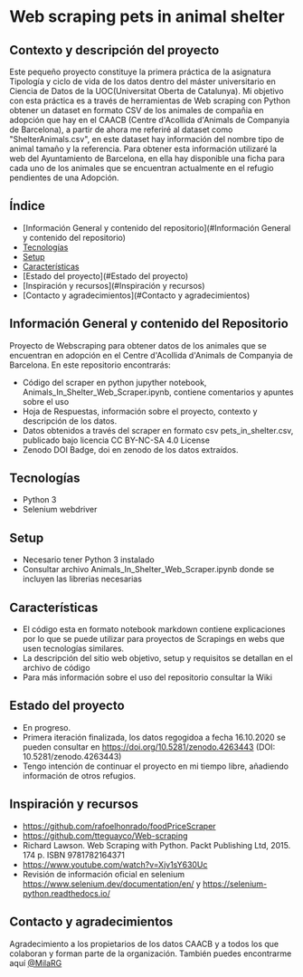 # Web scraping pets in animal shelter
## Contexto y descripción del proyecto
Este pequeño proyecto constituye la primera práctica de la asignatura Tipología y ciclo de vida de los datos dentro del máster universitario en Ciencia de Datos de la  UOC(Universitat Oberta de Catalunya). 
Mi objetivo con esta práctica es a través de herramientas de Web scraping con Python obtener un dataset en formato CSV de los animales de compañia en adopción que hay en el CAACB (Centre d'Acollida d'Animals de Companyia de Barcelona), a partir de ahora me referiré al dataset como "ShelterAnimals.csv", en este dataset hay información del nombre tipo de animal tamaño y la referencia. 
Para obtener esta información utilizaré la web del Ayuntamiento de Barcelona, en ella hay disponible una ficha para cada uno de los animales que se encuentran actualmente en el refugio pendientes de una Adopción.
## Índice
* [Información General y contenido del repositorio](#Información General y contenido del repositorio)
* [Tecnologías](#Tecnologías)
* [Setup](#setup)
* [Características](#Características)
* [Estado del proyecto](#Estado del proyecto)
* [Inspiración y recursos](#Inspiración y recursos)
* [Contacto y agradecimientos](#Contacto y agradecimientos)

## Información General y contenido del Repositorio 

Proyecto de Webscraping para obtener datos de los animales que se encuentran en adopción en el Centre d'Acollida d'Animals de Companyia de Barcelona. 
En este repositorio encontrarás: 

* Código del scraper en python jupyther notebook, Animals_In_Shelter_Web_Scraper.ipynb, contiene comentarios y apuntes sobre el uso
* Hoja de Respuestas, información sobre el proyecto, contexto y descripción de los datos.
* Datos obtenidos a través del scraper en formato csv pets_in_shelter.csv, publicado bajo licencia CC BY-NC-SA 4.0 License
* Zenodo DOI Badge, doi en zenodo de los datos extraídos.

## Tecnologías 

* Python 3
* Selenium webdriver

## Setup

* Necesario tener Python 3 instalado 
* Consultar archivo Animals_In_Shelter_Web_Scraper.ipynb donde se incluyen las librerias necesarias 

## Características

* El código esta en formato notebook markdown contiene explicaciones por lo que se puede utilizar para proyectos de Scrapings en webs que usen tecnologías similares.
* La descripción del sitio web objetivo, setup y requisitos se detallan en el archivo de código
* Para más información sobre el uso del repositorio consultar la Wiki

## Estado del proyecto

* En progreso. 
* Primera iteración finalizada, los datos regogidoa a fecha 16.10.2020 se pueden consultar en https://doi.org/10.5281/zenodo.4263443 (DOI: 10.5281/zenodo.4263443)
* Tengo intención de continuar el proyecto en mi tiempo libre, añadiendo información de otros refugios.

## Inspiración y recursos

* https://github.com/rafoelhonrado/foodPriceScraper
* https://github.com/tteguayco/Web-scraping
* Richard Lawson. Web Scraping with Python. Packt Publishing Ltd, 2015. 174 p. ISBN 9781782164371
* https://www.youtube.com/watch?v=Xjv1sY630Uc
* Revisión de información oficial en selenium https://www.selenium.dev/documentation/en/  y https://selenium-python.readthedocs.io/

## Contacto y agradecimientos

Agradecimiento a los propietarios de los datos CAACB y a todos los que colaboran y forman parte de la organización. 
También puedes encontrarme aquí [@MilaRG](https://www.linkedin.com/in/mila-ram%C3%ADrez-guevara-78636585/)
